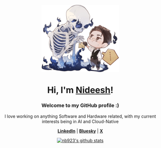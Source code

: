 <p align="center">
  <a href="https://yuna0x0.com">
    <img src="skeleton%20mail.png" alt="Skeleton Mail Banner" width="50%">
  </a>
</p>

<h1 align="center">Hi, I'm <a href="[https://yuna0x0.com](https://www.linkedin.com/in/bknideesh/)">Nideesh</a>!</h1>

<h3 align="center">Welcome to my GitHub profile :)</h3>

<p align="center">I love working on anything Software and Hardware related, with my current interests being in AI and Cloud-Native</p>

<p align="center">
  <strong><a href="https://www.linkedin.com/in/bknideesh/">LinkedIn</a></strong> |
  <strong><a href="https://bsky.app/profile/bknideesh.bsky.social">Bluesky</a></strong> |
  <strong><a href="https://x.com/bknideesh">X</a></strong>
</p>

<p align="center">
  <a href="https://github.com/anuraghazra/github-readme-stats?tab=readme-ov-file#github-stats-card">
    <img src="https://github-readme-stats.vercel.app/api?username=nb923&hide_border=true&show_icons=true" alt="nb923's github stats">
  </a>
</p>
